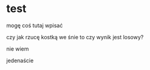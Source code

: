 # test


mogę coś tutaj wpisać

czy jak rzucę kostką we śnie to czy wynik jest losowy?

nie wiem

jedenaście
